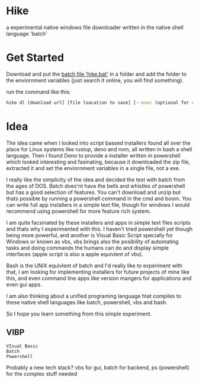 # Hike

a experimental native windows file downloader written in the native shell language 'batch'

# Get Started

Download and put the [batch file 'hike.bat'](https://github.com/imagineeeinc/hike/blob/main/hike.bat) in a folder and add the folder to the enviornment variables (just search it online, you will find something).

run the command like this:
```cmd
hike dl [download url] [file loacation to save] [--exec (optional for runing it like a exe file)] [command to exec(optional)]
```

# Idea

The idea came when I looked into script bassed installers found all over the place for Linux systems like rustup, deno and nvm, all written in bash a shell language. Then I found Deno to provide a installer written in powershell which looked interesting and fasinating, because it downloaded the zip file, extracted it and set the enviornment variables in a single file, not a exe.

I really like the simplicity of the idea and decided the test with batch from the ages of DOS. Batch does'nt have the bells and whistles of powershell but has a good selection of features. You can't download and unzip but thats possible by running a powershell command in the cmd and boom. You can write full app installers in a simple text file, though for windows I would recommend using powershell for more feature rich system.

I am quite facsinated by these installers and apps in simple text files scripts and thats why I experimented with this. I haven't tried powershell yet though being more powerful, and another is Visual Basic Script specially for Windows or known as vbs, vbs brings also the posibility of automating tasks and doing commands the humans can do and display simple interfaces (apple script is also a apple equivlent of vbs).

Bash is the UNIX equivlent of batch and I'd really like to experiment with that, I am looking for implementing installers for future projects of mine like this, and even command line apps like version mangers for applications and even gui apps.

I am also thinking about a unified programing language htat compiles to these native shell languages like batch, powershell, vbs and bash.

So I hope you learn something from this simple experiment.

## VIBP
```
VIsual Basic
Batch
Powershell
```
Probably a new tech stack?
vbs for gui, batch for backend, ps (powershell) for the complex stuff needed

